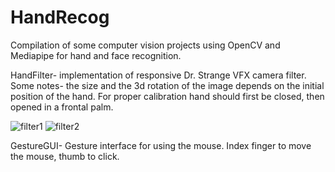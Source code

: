 # HandRecog
Compilation of some computer vision projects using OpenCV and Mediapipe for hand and face recognition.

HandFilter- implementation of responsive Dr. Strange VFX camera filter.
Some notes- the size and the 3d rotation of the image depends on the initial position of the hand. For proper calibration hand should first be closed, then opened in a frontal palm.

![filter1](https://user-images.githubusercontent.com/73446454/158413439-57096bac-719c-4760-9034-247f95fa8d1f.png)
![filter2](https://user-images.githubusercontent.com/73446454/158413449-5dbee040-4012-43a2-856a-cada3313f6cc.png)

GestureGUI- Gesture interface for using the mouse. Index finger to move the mouse, thumb to click.
